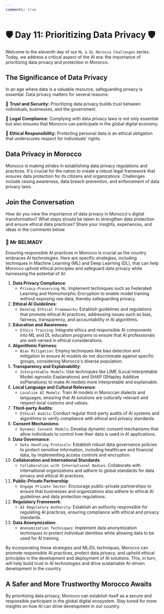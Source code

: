 ```yaml
---
comments: true
---
```


# **🛡️ Day 11: Prioritizing Data Privacy 🛡️**

Welcome to the eleventh day of our ``ML & DL Morocco Challenges`` series. Today, we address a critical aspect of the AI era: the importance of prioritizing data privacy and protection in Morocco.

## **The Significance of Data Privacy**

In an age where data is a valuable resource, safeguarding privacy is essential. Data privacy matters for several reasons:

🔹 **Trust and Security:** Prioritizing data privacy builds trust between individuals, businesses, and the government.

🔹 **Legal Compliance:** Complying with data privacy laws is not only essential but also ensures that Morocco can participate in the global digital economy.

🔹 **Ethical Responsibility:** Protecting personal data is an ethical obligation that underscores respect for individuals' rights.

## **Data Privacy in Morocco**

Morocco is making strides in establishing data privacy regulations and practices. It's crucial for the nation to create a robust legal framework that ensures data protection for its citizens and organizations. Challenges include raising awareness, data breach prevention, and enforcement of data privacy laws.

<!-- 🚀 **[Explore How Morocco is Prioritizing Data Privacy in the Age of AI](https://thinkable-expert-c75.notion.site/Day-11-Prioritizing-Data-Privacy-0282a7a3ed5740108752bf10074f7e07?pvs=4)** 🚀 -->

## **Join the Conversation**

How do you view the importance of data privacy in Morocco's digital transformation? What steps should be taken to strengthen data protection and ensure ethical data practices? Share your insights, experiences, and ideas in the comments below.

### 🧠 **Mr BELMADY**

Ensuring responsible AI practices in Morocco is crucial as the country embraces AI technologies. Here are specific strategies, including techniques in Machine Learning (ML) and Deep Learning (DL), that can help Morocco uphold ethical principles and safeguard data privacy while harnessing the potential of AI:

1. **Data Privacy Compliance**:
    - ``Privacy-Preserving ML``: Implement techniques such as Federated Learning and Homomorphic Encryption to enable model training without exposing raw data, thereby safeguarding privacy.
2. **Ethical AI Guidelines**:
    - ``Develop Ethical Frameworks``: Establish guidelines and regulations that promote ethical AI practices, addressing issues such as bias, fairness, transparency, and accountability in AI algorithms.
3. **Education and Awareness**:
    - ``Ethics Training``: Integrate ethics and responsible AI components into ML and DL education programs to ensure that AI professionals are well-versed in ethical considerations.
4. **Algorithmic Fairness**:
    - ``Bias Mitigation``: Employ techniques like bias detection and mitigation to ensure AI models do not discriminate against specific groups, considering Morocco's diverse population.
5. **Transparency and Explainability**:
    - ``Interpretable Models``: Use techniques like LIME (Local Interpretable Model-agnostic Explanations) and SHAP (SHapley Additive exPlanations) to make AI models more interpretable and explainable.
6. **Local Language and Cultural Relevance**:
    - ``Localize AI Models``: Train AI models in Moroccan dialects and languages, ensuring that AI solutions are culturally relevant and respect local customs and values.
7. **Third-party Audits**:
    - ``Ethical Audits``: Conduct regular third-party audits of AI systems and algorithms to verify compliance with ethical and privacy standards.
8. **Consent Mechanisms**:
    - ``Dynamic Consent Models``: Develop dynamic consent mechanisms that allow individuals to control how their data is used in AI applications.
9. **Data Governance**:
    - ``Data Handling Protocols``: Establish robust data governance policies to protect sensitive information, including healthcare and financial data, by implementing access controls and encryption.
10. **Collaboration and International Standards**:
    - ``Collaboration with International Bodies``: Collaborate with international organizations and adhere to global standards for data privacy and ethical AI practices.
11. **Public-Private Partnership**:
    - ``Engage Private Sector``: Encourage public-private partnerships to ensure that businesses and organizations also adhere to ethical AI guidelines and data protection regulations.
12. **Regulatory Framework**:
    - ``AI Regulatory Authority``: Establish an authority responsible for regulating AI practices, ensuring compliance with ethical and privacy standards.
13. **Data Anonymization**:
    - ``Anonymization Techniques``: Implement data anonymization techniques to protect individual identities while allowing data to be used for AI training.

By incorporating these strategies and ML/DL techniques, Morocco can promote responsible AI practices, protect data privacy, and uphold ethical principles in the development and deployment of AI solutions. This, in turn, will help build trust in AI technologies and drive sustainable AI-driven development in the country.

## **A Safer and More Trustworthy Morocco Awaits**

By prioritizing data privacy, Morocco can establish itself as a secure and responsible participant in the global digital ecosystem. Stay tuned for more insights on how AI can drive development in our country.